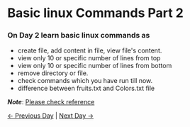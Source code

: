 # Basic linux Commands Part 2
### On Day 2 learn basic linux commands as
- create file, add content in file, view file's content.
- view only 10 or specific number of lines from top
- view only 10 or specific number of lines from bottom
- remove directory or file.
- check commands which you have run till now.
- difference between fruits.txt and Colors.txt file

***Note***: [Please check reference](./basic_linux_commands.md)

[← Previous Day](../day-2/README.md) | [Next Day →](../day-4/README.md)